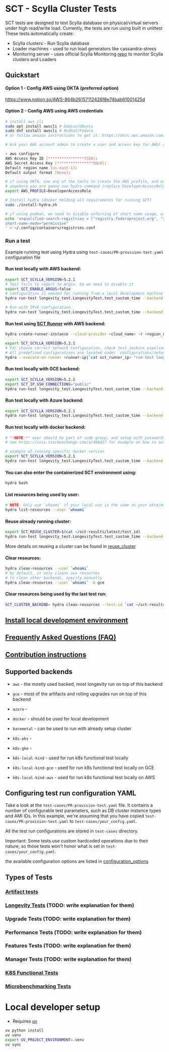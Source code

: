 # SCT - Scylla Cluster Tests

SCT tests are designed to test Scylla database on physical/virtual servers under high read/write load.
Currently, the tests are run using built in unittest
These tests automatically create:

* Scylla clusters - Run Scylla database
* Loader machines - used to run load generators like cassandra-stress
* Monitoring server - uses official Scylla Monitoring [repo](https://github.com/scylladb/scylla-monitoring) to monitor Scylla clusters and Loaders

## Quickstart

#### Option 1 - Config AWS using OKTA (preferred option)

https://www.notion.so/AWS-864b26157112426f8e74bab61001425d

#### Option 2 - Config AWS using AWS credentials
```bash
# install aws cli
sudo apt install awscli # Debian/Ubuntu
sudo dnf install awscli # Redhat/Fedora
# or follow amazon instructions to get it: https://docs.aws.amazon.com/cli/latest/userguide/getting-started-install.html

# Ask your AWS account admin to create a user and access key for AWS) and then configure AWS

> aws configure
AWS Access Key ID [****************7S5A]:
AWS Secret Access Key [****************5NcH]:
Default region name [us-east-1]:
Default output format [None]:

# if using OKTA, use any of the tools to create the AWS profile, and export it as such,
# anywhere you are gonna use hydra command (replace DeveloperAccessRole with the name of your profile):
export AWS_PROFILE=DeveloperAccessRole

# Install hydra (docker holding all requirements for running SCT)
sudo ./install-hydra.sh

# if using podman, we need to disable enforcing of short name usage, without it monitoring stack won't run from withing hydra
echo 'unqualified-search-registries = ["registry.fedoraproject.org", "registry.access.redhat.com", "docker.io", "quay.io"]
short-name-mode="permissive"
' > ~/.config/containers/registries.conf
```

### Run a test

Example running test using Hydra using `test-cases/PR-provision-test.yaml` configuration file

#### Run test locally with AWS backend:
```bash
export SCT_SCYLLA_VERSION=5.2.1
# Test fails to report to Argus. So we need to disable it
export SCT_ENABLE_ARGUS=false
# configuration is needed for running from a local development machine (default communication is via private addresses)
hydra run-test longevity_test.LongevityTest.test_custom_time --backend aws --config test-cases/PR-provision-test.yaml --config configurations/network_config/test_communication_public.yaml

# Run with IPv6 configuration
hydra run-test longevity_test.LongevityTest.test_custom_time --backend aws --config test-cases/PR-provision-test.yaml --config configurations/network_config/all_addresses_ipv6_public.yaml

```

#### Run test using [SCT Runner](./docs/sct-runners.md) with AWS backend:
```bash
hydra create-runner-instance --cloud-provider <cloud_name> -r <region_name> -z <az> -t <test-id> -d <run_duration>

export SCT_SCYLLA_VERSION=5.2.1
# For choose correct network configuration, check test jenkins pipeline.
# All predefined configurations are located under `configurations/network_config`
hydra --execute-on-runner <runner-ip|`cat sct_runner_ip> "run-test longevity_test.LongevityTest.test_custom_time --backend aws --config test-cases/PR-provision-test.yaml"
```

#### Run test locally with GCE backend:
```bash
export SCT_SCYLLA_VERSION=5.2.1
export SCT_IP_SSH_CONNECTIONS="public"
hydra run-test longevity_test.LongevityTest.test_custom_time --backend gce --config test-cases/PR-provision-test.yaml
```

#### Run test locally with Azure backend:
```bash
export SCT_SCYLLA_VERSION=5.2.1
hydra run-test longevity_test.LongevityTest.test_custom_time --backend azure --config test-cases/PR-provision-test.yaml
```

#### Run test locally with docker backend:
```bash
# **NOTE:** user should be part of sudo group, and setup with passwordless access,
# see https://unix.stackexchange.com/a/468417 for example on how to setup

# example of running specific docker version
export SCT_SCYLLA_VERSION=5.2.1
hydra run-test longevity_test.LongevityTest.test_custom_time --backend docker --config test-cases/PR-provision-test-docker.yaml
```

#### You can also enter the containerized SCT environment using:
```bash
hydra bash
```

#### List resources being used by user:
```bash
# NOTE: Only use `whoami` if your local use is the same as your okta/email username
hydra list-resources --user `whoami`
```

#### Reuse already running cluster:
```bash
export SCT_REUSE_CLUSTER=$(cat ~/sct-results/latest/test_id)
hydra run-test longevity_test.LongevityTest.test_custom_time --backend aws --config test-cases/PR-provision-test.yaml --config configurations/network_config/test_communication_public.yaml
```
More details on reusing a cluster can be found in [reuse_cluster](./docs/reuse_cluster.md)

#### Clear resources:
```bash
hydra clean-resources --user `whoami`
# by default, it only cleans aws resources
# to clean other backends, specify manually
hydra clean-resources --user `whoami` -b gce
```

#### Clear resources being used by the last test run:
```bash
SCT_CLUSTER_BACKEND= hydra clean-resources --test-id `cat ~/sct-results/latest/test_id`
```

## [Install local development environment](docs/install-local-env.md)
## [Frequently Asked Questions (FAQ)](docs/faq.md)
## [Contribution instructions](docs/contrib.md)

## Supported backends

* `aws` - the mostly used backed, most longevity run on top of this backend
* `gce` - most of the artifacts and rolling upgrades run on top of this backend
* `azure` -
* `docker` - should be used for local development
* `baremetal` - can be used to run with already setup cluster

* `k8s-eks` -
* `k8s-gke` -
* `k8s-local-kind` - used for run k8s functional test locally
* `k8s-local-kind-gce` - used for run k8s functional test locally on GCE
* `k8s-local-kind-aws` - used for run k8s functional test locally on AWS

## Configuring test run configuration YAML

Take a look at the `test-cases/PR-provision-test.yaml` file. It contains a number of
configurable test parameters, such as DB cluster instance types and AMI IDs.
In this example, we're assuming that you have copied `test-cases/PR-provision-test.yaml`
to `test-cases/your_config.yaml`.

All the test run configurations are stored in `test-cases` directory.

Important: Some tests use custom hardcoded operations due to their nature,
so those tests won't honor what is set in `test-cases/your_config.yaml`.

the available configuration options are listed in [configuration_options](./docs/configuration_options.md)


## Types of Tests
### [Artifact tests](./docs/artifacts_test.md)
### [Longevity Tests](./docs/longevity.md) (TODO: write explanation for them)
### Upgrade Tests (TODO: write explanation for them)
### Performance Tests (TODO: write explanation for them)
### Features Tests (TODO: write explanation for them)
### Manager Tests (TODO: write explanation for them)
### [K8S Functional Tests](./docs/k8s-functional-test.md)
### [Microbenchmarking Tests](./docs/microbenchmarking.md)

# Local developer setup

* Requires [uv](https://github.com/astral-sh/uv#installation)

```bash
uv python install
uv venv
export UV_PROJECT_ENVIRONMENT=.venv
uv sync
```
